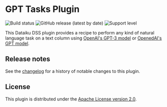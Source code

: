 # GPT Tasks Plugin

![Build status](https://github.com/openedai/dss-plugin-nlp-gpt-tasks/actions/workflows/auto-make.yml/badge.svg) ![GitHub release (latest by date)](https://img.shields.io/github/v/release/dataiku/dss-plugin-nlp-gpt-tasks?logo=github) ![Support level](https://img.shields.io/badge/support-Unsupported-orange)

This Dataiku DSS plugin provides a recipe to perform any kind of natural language task on a text column using [OpenAI's GPT-3 model](https://openai.com/blog/openai-api/) or [OpenedAI's GPT model](https://rapidapi.com/OpenedAI/api/gpt-text-generation/).

## Release notes

See the [changelog](CHANGELOG.md) for a history of notable changes to this plugin.

## License

This plugin is distributed under the [Apache License version 2.0](LICENSE).
